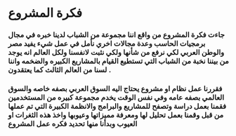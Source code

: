 # **فكرة المشروع** #
### جاءت فكرة المشروع من واقع اننا مجموعة من الشباب لدينا خبره في مجال برمجيات الحاسب وعدة مجالات اخري نأمل في عمل شيء يفيد مصر والوطن العربي لكي نرفع من شأنها ولكي نثبت لانفسنا ولكل العالم انه يوجد من بيننا نخبة من الشباب التي تستطيع القيام بالمشاريع الكبيره والضخمه واننا لسنا من العالم الثالث كما يعتقدون . ###

### فقررنا عمل نظام  او مشروع يحتاج اليه السوق العربي بصفه خاصه والسوق العالمي بصفه عامه وفي نفس الوقت يخدم مجموعة كبيره من المستخدمين فقمنا بعمل دراسة وتصفح للمشاريع والبرامج والانظمة الكبيرة التي تم عملها من قبل وقمنا بعمل تحليل لها ومعرفة مميزاتها وعيوبها واخذ هذه الثغرات او العيوب وبدأنا منها تحديد فكره عمل المشروع ###